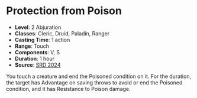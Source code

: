 # Protection from Poison

- **Level**: 2 Abjuration
- **Classes**: Cleric, Druid, Paladin, Ranger
- **Casting Time**: 1 action
- **Range**: Touch
- **Components**: V, S
- **Duration**: 1 hour
- **Source**: [SRD 2024](../../../srds/SRD_2024.pdf)

You touch a creature and end the Poisoned condition on it. For the duration, the target has Advantage on saving throws to avoid or end the Poisoned condition, and it has Resistance to Poison damage.


